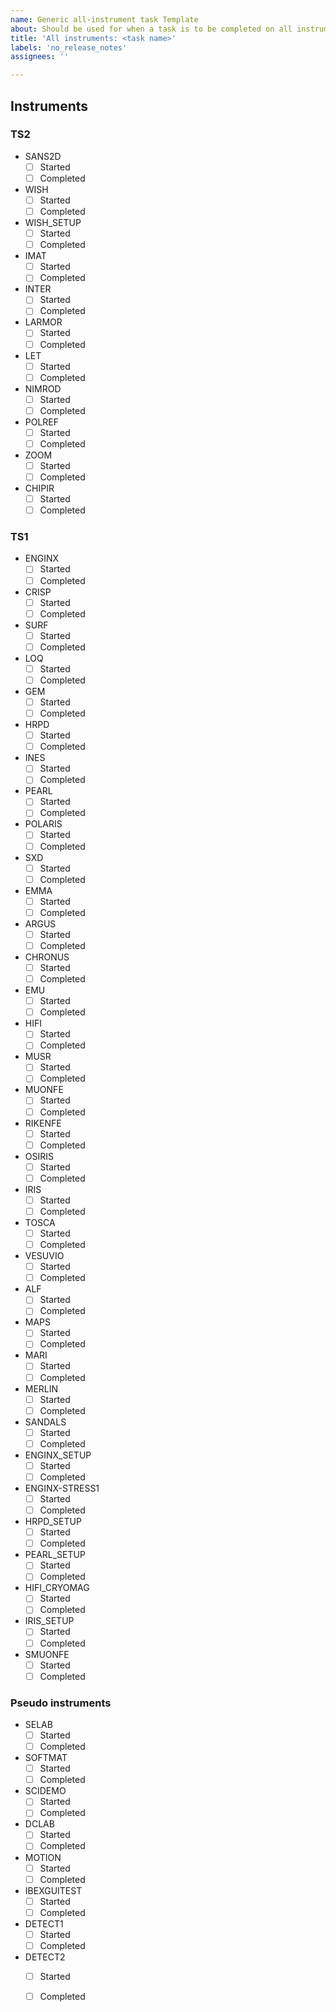 ```yaml
---
name: Generic all-instrument task Template
about: Should be used for when a task is to be completed on all instruments - this provides a ticklist for each one. 
title: 'All instruments: <task name>'
labels: 'no_release_notes'
assignees: ''

---
```


## Instruments

### TS2 

- SANS2D 
    - [ ] Started
    - [ ] Completed
- WISH 
    - [ ] Started
    - [ ] Completed
- WISH_SETUP
    - [ ] Started
    - [ ] Completed
- IMAT
    - [ ] Started
    - [ ] Completed
- INTER
    - [ ] Started
    - [ ] Completed
- LARMOR
    - [ ] Started
    - [ ] Completed
- LET
    - [ ] Started
    - [ ] Completed
- NIMROD
    - [ ] Started
    - [ ] Completed
- POLREF
    - [ ] Started
    - [ ] Completed
- ZOOM
    - [ ] Started
    - [ ] Completed
- CHIPIR
    - [ ] Started
    - [ ] Completed

### TS1 
- ENGINX
  - [ ] Started
  - [ ] Completed
- CRISP
  - [ ] Started
  - [ ] Completed
- SURF
  - [ ] Started
  - [ ] Completed
- LOQ
  - [ ] Started
  - [ ] Completed
- GEM
  - [ ] Started
  - [ ] Completed
- HRPD
  - [ ] Started
  - [ ] Completed
- INES
  - [ ] Started
  - [ ] Completed
- PEARL 
  - [ ] Started
  - [ ] Completed
- POLARIS
  - [ ] Started
  - [ ] Completed
- SXD 
  - [ ] Started
  - [ ] Completed
- EMMA
  - [ ] Started
  - [ ] Completed
- ARGUS 
  - [ ] Started
  - [ ] Completed
- CHRONUS 
  - [ ] Started
  - [ ] Completed
- EMU 
  - [ ] Started
  - [ ] Completed
- HIFI 
  - [ ] Started
  - [ ] Completed
- MUSR 
  - [ ] Started
  - [ ] Completed
- MUONFE
  - [ ] Started
  - [ ] Completed
- RIKENFE
  - [ ] Started
  - [ ] Completed
- OSIRIS
  - [ ] Started
  - [ ] Completed
- IRIS
  - [ ] Started
  - [ ] Completed
- TOSCA
  - [ ] Started
  - [ ] Completed
- VESUVIO 
  - [ ] Started
  - [ ] Completed
- ALF
  - [ ] Started
  - [ ] Completed
- MAPS
  - [ ] Started
  - [ ] Completed
- MARI
  - [ ] Started
  - [ ] Completed
- MERLIN
  - [ ] Started
  - [ ] Completed
- SANDALS
  - [ ] Started
  - [ ] Completed
- ENGINX_SETUP
  - [ ] Started
  - [ ] Completed
- ENGINX-STRESS1
  - [ ] Started
  - [ ] Completed
- HRPD_SETUP
  - [ ] Started
  - [ ] Completed
- PEARL_SETUP
  - [ ] Started
  - [ ] Completed
- HIFI_CRYOMAG
  - [ ] Started
  - [ ] Completed
- IRIS_SETUP
  - [ ] Started
  - [ ] Completed
- SMUONFE
  - [ ] Started
  - [ ] Completed

### Pseudo instruments
- SELAB
  - [ ] Started
  - [ ] Completed
- SOFTMAT
  - [ ] Started
  - [ ] Completed
- SCIDEMO
  - [ ] Started
  - [ ] Completed
- DCLAB
  - [ ] Started
  - [ ] Completed
- MOTION
  - [ ] Started
  - [ ] Completed
- IBEXGUITEST
  - [ ] Started
  - [ ] Completed
- DETECT1
  - [ ] Started
  - [ ] Completed
- DETECT2
  - [ ] Started
  - [ ] Completed


